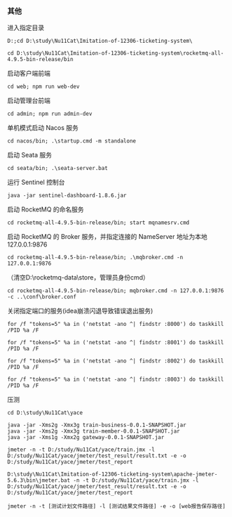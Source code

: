 ### 其他

进入指定目录

```shell
D:;cd D:\study\Nu11Cat\Imitation-of-12306-ticketing-system\
```

```
cd D:\study\Nu11Cat\Imitation-of-12306-ticketing-system\rocketmq-all-4.9.5-bin-release/bin
```

启动客户端前端

```shell
cd web; npm run web-dev 
```

启动管理台前端

```shell
cd admin; npm run admin-dev
```

单机模式启动 Nacos 服务

```shell
cd nacos/bin; .\startup.cmd -m standalone
```

启动 Seata 服务

```shell
cd seata/bin; .\seata-server.bat
```

运行 Sentinel 控制台

```she
java -jar sentinel-dashboard-1.8.6.jar
```

启动 RocketMQ 的命名服务

```shell
cd rocketmq-all-4.9.5-bin-release/bin; start mqnamesrv.cmd
```

启动 RocketMQ 的 Broker 服务，并指定连接的 NameServer 地址为本地 127.0.0.1:9876

```shell
cd rocketmq-all-4.9.5-bin-release/bin; .\mqbroker.cmd -n 127.0.0.1:9876
```

（清空D:\rocketmq-data\store，管理员身份cmd）

```shell
cd rocketmq-all-4.9.5-bin-release/bin; mqbroker.cmd -n 127.0.0.1:9876 -c ..\conf\broker.conf
```

关闭指定端口的服务(idea崩溃闪退导致错误退出服务)

```shell
for /f "tokens=5" %a in ('netstat -ano ^| findstr :8000') do taskkill /PID %a /F
```

```shell
for /f "tokens=5" %a in ('netstat -ano ^| findstr :8001') do taskkill /PID %a /F
```

```shell
for /f "tokens=5" %a in ('netstat -ano ^| findstr :8002') do taskkill /PID %a /F
```

```shell
for /f "tokens=5" %a in ('netstat -ano ^| findstr :8003') do taskkill /PID %a /F
```

压测

```shell
cd D:\study\Nu11Cat\yace
```

```shell
java -jar -Xms2g -Xmx3g train-business-0.0.1-SNAPSHOT.jar
java -jar -Xms2g -Xmx3g train-member-0.0.1-SNAPSHOT.jar
java -jar -Xms1g -Xmx2g gateway-0.0.1-SNAPSHOT.jar
```

```shell
jmeter -n -t D:/study/Nu11Cat/yace/train.jmx -l D:/study/Nu11Cat/yace/jmeter/test_result/result.txt -e -o D:/study/Nu11Cat/yace/jmeter/test_report

D:\study\Nu11Cat\Imitation-of-12306-ticketing-system\apache-jmeter-5.6.3\bin\jmeter.bat -n -t D:/study/Nu11Cat/yace/train.jmx -l D:/study/Nu11Cat/yace/jmeter/test_result/result.txt -e -o D:/study/Nu11Cat/yace/jmeter/test_report
```

```shell
jmeter -n -t [测试计划文件路径] -l [测试结果文件路径] -e -o [web报告保存路径]
```





























